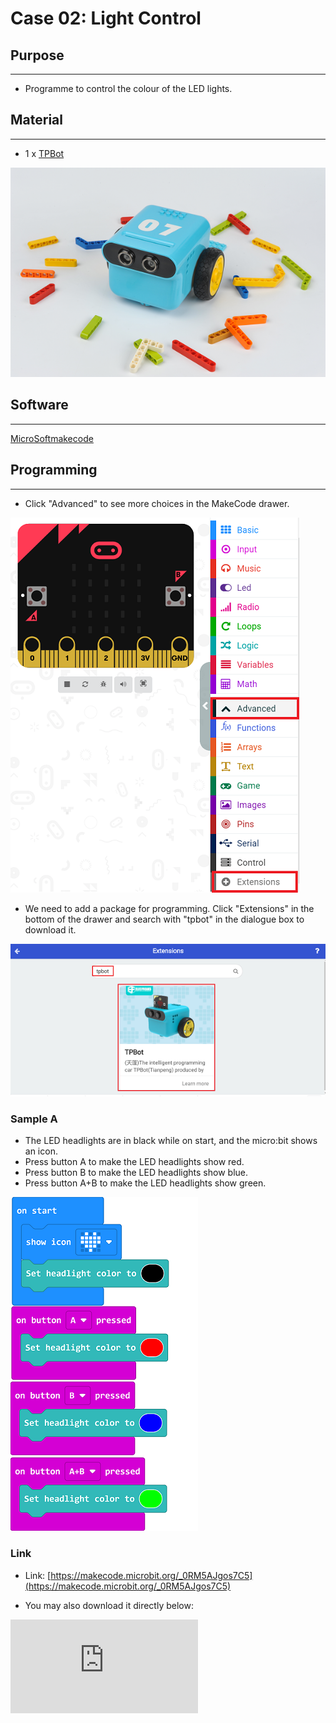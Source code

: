 # Case 02: Light Control

## Purpose
---
- Programme to control the colour of the LED lights.


## Material
---

- 1 x [TPBot](https://www.elecfreaks.com/tpbot.html)


![](./images/TPBot_tianpeng_case_01_01.png)





## Software
---
[MicroSoftmakecode](https://makecode.microbit.org/#)


## Programming
---


- Click "Advanced" to see more choices in the MakeCode drawer.

![](./images/TPBot_tianpeng_case_01_02.png)

- We need to add a package for programming. Click "Extensions" in the bottom of the drawer and search with "tpbot" in the dialogue box to download it.

![](./images/TPBot_tianpeng_case_01_03.png)

### Sample A
- The LED headlights are in black while on start, and the micro:bit shows an icon.
- Press button A to make the LED headlights show red.
- Press button B to make the LED headlights show blue.
- Press button A+B to make the LED headlights show green.



![](./images/TPBot_tianpeng_case_02_04.png)

### Link
- Link: [https://makecode.microbit.org/_0RM5AJgos7C5](https://makecode.microbit.org/_0RM5AJgos7C5)

- You may also download it directly below:

<div
    style={{
        position: 'relative',
        paddingBottom: '60%',
        overflow: 'hidden',
    }}
>
    <iframe
        src="https://makecode.microbit.org/_0RM5AJgos7C5"
        frameborder="0"
        sandbox="allow-popups allow-forms allow-scripts allow-same-origin"
        style={{
            position: 'absolute',
            width: '100%',
            height: '100%',
        }}
    />
</div>


### Conclusion


- Control the colour of the headlights with the buttons.
- Press button A to make the LED headlights show red.
- Press button B to make the LED headlights show blue.
- Press button A+B to make the LED headlights show green.

### Sample B
- While on start, set the micro:bit showing an icon and the LED headlights in red for 2 seconds and then turning off.

![](./images/TPBot_tianpeng_case_02_05.png)

### Link
- Link: [https://makecode.microbit.org/_P5cJ7oV1664J](https://makecode.microbit.org/_P5cJ7oV1664J)

- You may also download it directly below:

<div
    style={{
        position: 'relative',
        paddingBottom: '60%',
        overflow: 'hidden',
    }}
>
    <iframe
        src="https://makecode.microbit.org/_P5cJ7oV1664J"
        frameborder="0"
        sandbox="allow-popups allow-forms allow-scripts allow-same-origin"
        style={{
            position: 'absolute',
            width: '100%',
            height: '100%',
        }}
    />
</div>


### Conclusion

- The micro:bit displays an icon while on start and the LED headlights of the TPBot show white for 2 seconds and then turn off.


## Exploration
---


## FAQ
---


## Relevant File
---
